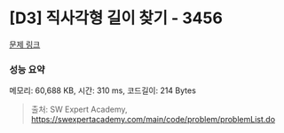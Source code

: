 # [D3] 직사각형 길이 찾기 - 3456 

[문제 링크](https://swexpertacademy.com/main/code/problem/problemDetail.do?contestProbId=AWFPmsqqALwDFAV0) 

### 성능 요약

메모리: 60,688 KB, 시간: 310 ms, 코드길이: 214 Bytes



> 출처: SW Expert Academy, https://swexpertacademy.com/main/code/problem/problemList.do